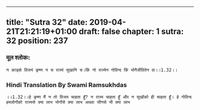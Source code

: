 
---
title: "Sutra 32"
date: 2019-04-21T21:21:19+01:00
draft: false
chapter: 1
sutra: 32
position: 237
---
### मूल श्लोकः:
```
न काङ्क्षे विजयं कृष्ण न च राज्यं सुखानि च।किं नो राज्येन गोविन्द किं भोगैर्जीवितेन वा।।1.32।।

```

### Hindi Translation By Swami Ramsukhdas
```
।।1.32।।हे कृष्ण मैं न तो विजय चाहता हूँ? न राज्य चाहता हूँ और न सुखोंको ही चाहता हूँ। हे गोविन्द हमलोगोंको राज्यसे क्या लाभ भोगोंसे क्या लाभ अथवा जीनसे भी क्या लाभ

```


